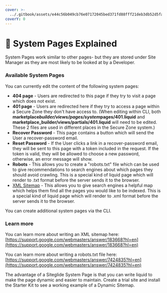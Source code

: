 ```yaml
---
cover: >-
  ../.gitbook/assets/e44c56b049cb76e07172045bed371fd88fff21deb3db52d5fa3f1402f0e0d040image-34_om3kh0.png
coverY: 0
---
```


# 🔹 System Pages Explained

System Pages work similar to other pages- but they are stored under Site Manager as they are most likely to be looked at by a Developer.

### Available System Pages

You can currently edit the content of the following system pages:

* **404 page** - Users are redirected to this page if they try to visit a page which does not exist.
* **401 page** - Users are redirected here if they try to access a page within a Secure Zone they don't have access to. (When editing within CLI, both **marketplace**_**builder/views/pages/system**_**pages/401.liquid** and **marketplace\_builder/views/partials/401.liquid** will need to be edited. These 2 files are used in different places in the Secure Zone system.)
* **Recover Password** - This page contains a button which will send the User a recover-password email.
* **Reset Password** - If the User clicks a link in a recover-password email, they will be sent to this page with a token included in the request. If the token is valid, they will be allowed to choose a new password, otherwise, an error message will show.
* **Robots** - This allows you to create a "robots.txt" file which can be used to give recommendations to search engines about which pages they should avoid crawling. This is a special kind of liquid page which will render to .txt format before the server sends it to the browser.
* [XML Sitemap](https://help.siteglide.com/article/212-sitemap-auto-generation) - This allows you to give search engines a helpful map which helps them find all the pages you would like to be indexed. This is a special kind of liquid page which will render to .xml format before the server sends it to the browser.

You can create additional system pages via the CLI.

### Learn more

You can learn more about writing an XML sitemap here: [https://support.google.com/webmasters/answer/183668?hl=en](https://support.google.com/webmasters/answer/183668?hl=en)

You can learn more about writing a robots.txt file here: [https://support.google.com/webmasters/answer/7424835?hl=en](https://support.google.com/webmasters/answer/7424835?hl=en)

The advantage of a Siteglide System Page is that you can write liquid to make the page dynamic and easier to maintain. Create a trial site and install the Starter Kit to see a working example of a Dynamic Sitemap.
